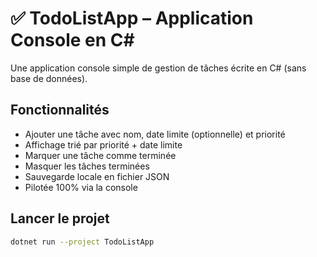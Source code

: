 # ✅ TodoListApp – Application Console en C#

Une application console simple de gestion de tâches écrite en C# (sans base de données).

## Fonctionnalités

- Ajouter une tâche avec nom, date limite (optionnelle) et priorité
- Affichage trié par priorité + date limite
- Marquer une tâche comme terminée
- Masquer les tâches terminées
- Sauvegarde locale en fichier JSON
- Pilotée 100% via la console

## Lancer le projet

```bash
dotnet run --project TodoListApp
